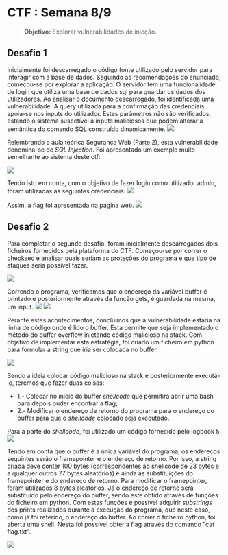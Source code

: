# CTF : Semana 8/9

> **Objetivo:**  Explorar vulnerabilidades de injeção.

## Desafio 1

Inicialmente foi descarregado o código fonte utilizado pelo servidor para interagir com a base de dados.
Seguindo as recomendações do enúnciado, começou-se por explorar a aplicação. O servidor tem uma funcionalidade de login que utiliza uma base de dados sql para guardar os dados dos utilizadores.
Ao analisar o documento descarregado, foi identificada uma vulnerabilidade. A query utilizada para a confirmação das credenciais apoia-se nos inputs do utilizador. Estes parâmetros não são verificados, estando o sistema suscetível a inputs maliciosos que podem alterar a semântica do comando SQL construído dinamicamente.
![](https://i.imgur.com/jXcE0zg.png)

Relembrando a aula teórica Segurança Web (Parte 2), esta vulnerabilidade denomina-se de *SQL Injection*.
Foi apresentado um exemplo muito semelhante ao sistema deste ctf:

![](https://i.imgur.com/BdAW0O9.png)

Tendo isto em conta, com o objetivo de fazer login como utilizador admin, foram utilizadas as seguintes credenciais:
![](https://i.imgur.com/840Dsrg.png)

Assim, a flag foi apresentada na página web.
![](https://i.imgur.com/QUwRto0.png)


## Desafio 2


Para completar o segundo desafio, foram inicialmente descarregados dois ficheiros fornecidos pela plataforma do CTF.
Começou-se por  correr o checksec e analisar quais seriam as proteções do programa e que tipo de ataques seria possível fazer.

![](https://i.imgur.com/SYGpMs0.png)


Correndo o programa, verificamos que o endereço da variável buffer é printado e posteriormente através da função gets, é guardada na mesma, um input.
![](https://i.imgur.com/52IW6AQ.png)
![](https://i.imgur.com/RNhW0gM.png)

Perante estes acontecimentos, concluímos que a vulnerabilidade estaria na linha de código onde é lido o buffer. Esta permite que seja implementado o método do buffer overflow injetando código malicioso na stack.
Com objetivo de implementar esta estratégia, foi criado um ficheiro em python para formular a string que iria ser colocada no buffer.
 
![](https://i.imgur.com/htz3nYG.png)


Sendo a ideia colocar código malicioso na stack e posteriormente executá-lo, teremos que fazer duas coisas: 
- 1.- Colocar no início do buffer *shellcode* que permitirá abrir uma bash para depois puder encontrar a flag;
- 2.- Modificar o endereço de retorno do programa para o endereço do buffer para que o *shellcode* colocado seja executado.

Para a parte do *shellcode*, foi utilizado um código fornecido pelo logbook 5.
![](https://i.imgur.com/ZOdCjGj.png)

Tendo em conta que o buffer é a única variável do programa, os endereços seguintes serão o framepointer e o endereço de retorno.
Por isso, a string criada deve conter 100 bytes (correspondentes ao shellcode de 23 bytes e a qualquer outros 77 bytes aleatórios) e ainda as substituições do framepointer e do endereço de retorno.
Para modificar o framepointer, foram utilizados 8 bytes aleatórios.
Já o endereço de retorno será substituído pelo endereço do buffer, sendo este obtido através de funções do ficheiro em python. Com estas funções é possível adquirir *substrings* dos prints realizados durante a execução do programa, que neste caso, como já foi referido, o endereço do buffer. 
Ao correr o ficheiro python, foi aberta uma shell. Nesta foi possível obter a flag através do comando "cat flag.txt".

![](https://i.imgur.com/SKuMzFV.png)

